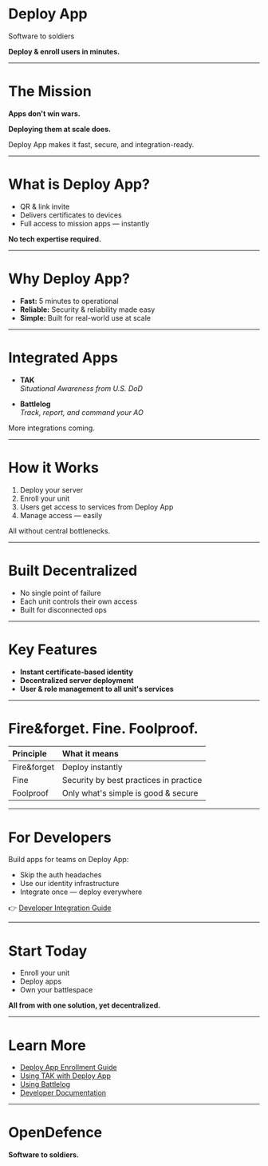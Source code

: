 # Deploy App
Software to soldiers

**Deploy & enroll users in minutes.**

---

# The Mission

**Apps don't win wars.**

**Deploying them at scale does.**

Deploy App makes it fast, secure, and integration-ready.

---

# What is Deploy App?

- QR & link invite
- Delivers certificates to devices
- Full access to mission apps — instantly

**No tech expertise required.**

---

# Why Deploy App?

- **Fast:** 5 minutes to operational
- **Reliable:** Security & reliability made easy
- **Simple:** Built for real-world use at scale

---

# Integrated Apps

- **TAK**  
  *Situational Awareness from U.S. DoD*

- **Battlelog**  
  *Track, report, and command your AO*

More integrations coming.

---

# How it Works

1. Deploy your server
2. Enroll your unit
3. Users get access to services from Deploy App
4. Manage access — easily

All without central bottlenecks.

---

# Built Decentralized

- No single point of failure
- Each unit controls their own access
- Built for disconnected ops

---

# Key Features

- **Instant certificate-based identity**
- **Decentralized server deployment**
- **User & role management to all unit's services**

---

# Fire&forget. Fine. Foolproof.

| Principle | What it means |
|:---|:---|
| Fire&forget | Deploy instantly |
| Fine | Security by best practices in practice |
| Foolproof | Only what's simple is good & secure |

---

# For Developers

Build apps for teams on Deploy App:

- Skip the auth headaches
- Use our identity infrastructure
- Integrate once — deploy everywhere

👉 [Developer Integration Guide](../dev/integration/home)

---

# Start Today

- Enroll your unit
- Deploy apps
- Own your battlespace

**All from with one solution, yet decentralized.**

---

# Learn More

- [Deploy App Enrollment Guide](../deployapp/home)
- [Using TAK with Deploy App](../tak/home)
- [Using Battlelog](../bl/home)
- [Developer Documentation](../dev/home)

---

# OpenDefence

**Software to soldiers.**